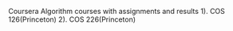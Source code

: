 Coursera Algorithm courses with assignments and results
1). COS 126(Princeton)
2). COS 226(Princeton)